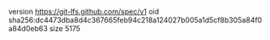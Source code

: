 version https://git-lfs.github.com/spec/v1
oid sha256:dc4473dba8d4c367665feb94c218a124027b005a1d5cf8b305a84f0a84d0eb63
size 5175
